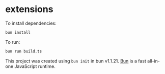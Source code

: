 # extensions

To install dependencies:

```bash
bun install
```

To run:

```bash
bun run build.ts
```

This project was created using `bun init` in bun v1.1.21. [Bun](https://bun.sh) is a fast all-in-one JavaScript runtime.
